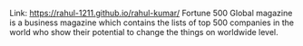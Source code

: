 Link: https://rahul-1211.github.io/rahul-kumar/
Fortune 500 Global magazine is a business magazine which contains the lists of top 500 companies in the world who show their potential to change the things on worldwide level.
